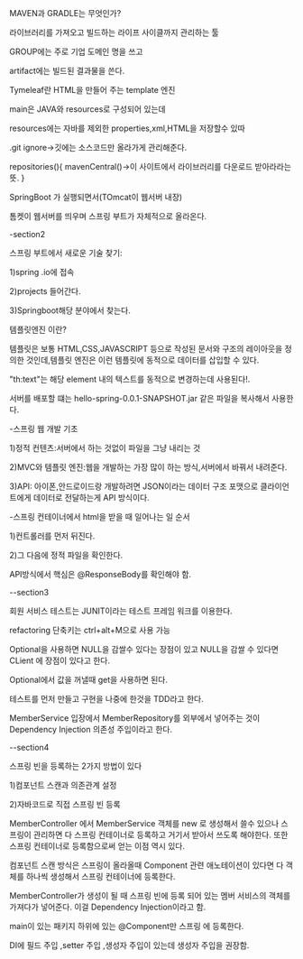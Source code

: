 MAVEN과 GRADLE는 무엇인가?

라이브러리를 가져오고 빌드하는 라이프 사이클까지 관리하는 툴

GROUP에는 주로 기업 도메인 명을 쓰고

artifact에는 빌드된 결과물을 쓴다.

Tymeleaf란 HTML을 만들어 주는 template 엔진 

main은 JAVA와 resources로 구성되어 있는데 

resources에는 자바를 제외한 properties,xml,HTML을 저장할수 있따

.git ignore->깃에는 소스코드만 올라가게 관리해준다.

repositories(){
mavenCentral()->이 사이트에서 라이브러리를 다운로드 받아라라는 뜻.
}

SpringBoot 가 실행되면서(TOmcat이 웹서버 내장) 

톰켓이 웹서버를 띄우며 스프링 부트가 자체적으로 올라온다.

-section2 

스프링 부트에서 새로운 기술 찾기:

1)spring .io에 접속

2)projects 들어간다.

3)Springboot해당 분야에서 찾는다.

템플릿엔진 이란?

템플릿은 보통 HTML,CSS,JAVASCRIPT 등으로 작성된 문서와 구조의 레이아웃을 정의한 것인데,템플릿 엔진은 이런 템플릿에 동적으로 데이터를 삽입할 수 있다.

"th:text"는 해당 element 내의 텍스트를 동적으로 변경하는데 사용된다!.

서버를 배포할 떄는 hello-spring-0.0.1-SNAPSHOT.jar 같은 파일을 복사해서 사용한다.

-스프링 웹 개발 기초

1)정적 컨텐츠:서버에서 하는 것없이 파일을 그냥 내리는 것

2)MVC와 템플릿 엔진:웹을 개발하는 가장 많이 하는 방식,서버에서 바꿔서 내려준다.

3)API: 아이폰,안드로이드랑 개발하려면 JSON이라는 데이터 구조 포맷으로 클라이언트에게 데이터로 전달하는게 API 방식이다.

-스프링 컨테이너에서 html을 받을 때 일어나는 일 순서

1)컨트롤러를 먼저 뒤진다.

2)그 다음에 정적 파일을 확인한다.

API방식에서 핵심은 @ResponseBody를 확인해야 함.

--section3

회원 서비스 테스트는 JUNIT이라는 테스트 프레임 워크를 이용한다.

refactoring 단축키는 ctrl+alt+M으로 사용 가능

Optional을 사용하면 NULL을 감쌀수 있다는 장점이 있고 NULL을 감쌀 수 있다면 CLient 에 장점이 있다고 한다.

Optional에서 값을 꺼낼때 get을 사용하면 된다.

테스트를 먼저 만들고 구현을 나중에 한것을 TDD라고 한다.

MemberService 입장에서 MemberRepository를 외부에서 넣어주는 것이 Dependency Injection 의존성 주입이라고 한다.

--section4

스프링 빈을 등록하는 2가지 방법이 있다

1)컴포넌트 스캔과 의존관계 설정

2)자바코드로 직접 스프링 빈 등록

MemberController 에서 MemberService 객체를 new 로 생성해서 쓸수 있으나 스프링이 관리하면 다 스프링 컨테이너로 등록하고 거기서 받아서 쓰도록 해야한다. 또한 스프링 컨테이너로 등록함으로써 얻는 이점 역시 있다.

컴포넌트 스캔 방식은 스프링이 올라올때 Component 관련 애노테이션이 있다면 다 객체를 하나씩 생성해서 스프링 컨테이너에 등록한다.

MemberController가 생성이 될 때 스프링 빈에 등록 되어 있는 멤버 서비스의 객체를 가져다가 넣어준다.  이걸 Dependency Injection이라고 함.

main이 있는 패키지 하위에 있는 @Component만 스프링 에 등록한다.

DI에 필드 주입 ,setter 주입 ,생성자 주입이 있는데 생성자 주입을 권장함.

